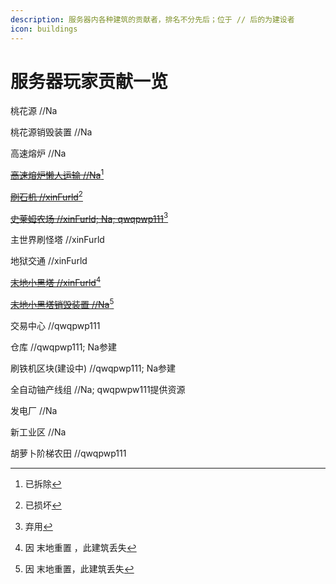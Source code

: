 ```yaml
---
description: 服务器内各种建筑的贡献者，排名不分先后；位于 // 后的为建设者
icon: buildings
---
```


# 服务器玩家贡献一览

桃花源 //Na

桃花源销毁装置 //Na

高速熔炉 //Na

[~~高速熔炉懒人运输 //Na~~](#user-content-fn-1)[^1]

[~~刷石机 //xinFurld~~](#user-content-fn-2)[^2]

[~~史莱姆农场 //xinFurld; Na; qwqpwp111~~](#user-content-fn-3)[^3]

主世界刷怪塔 //xinFurld

地狱交通 //xinFurld

[~~末地小黑塔 //xinFurld~~](#user-content-fn-4)[^4]

[~~末地小黑塔销毁装置 //Na~~](#user-content-fn-5)[^5]

交易中心 //qwqpwp111

仓库 //qwqpwp111; Na参建

刷铁机区块(建设中) //qwqpwp111; Na参建

全自动铀产线组 //Na; qwqpwpw111提供资源

发电厂 //Na

新工业区 //Na

胡萝卜阶梯农田 //qwqpwp111

[^1]: 已拆除

[^2]: 已损坏

[^3]: 弃用

[^4]: 因 末地重置 ，此建筑丢失

[^5]: 因 末地重置，此建筑丢失
